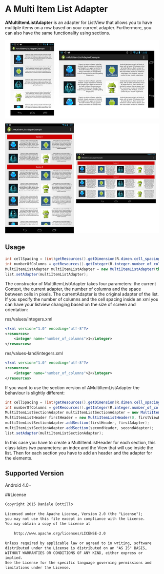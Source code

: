 A Multi Item List Adapter
===========

__AMultiItemListAdapter__ is an adapter for ListView that allows you to have multiple items on a row based on your current adapter. Furthermore, you can also have the same functionality using sections.

![Phone example](screenshots/multilistitem_phone.jpg)

![Tablet example](screenshots/multilistitem_tablet.jpg)


## Usage

```java
int cellSpacing = (int)getResources().getDimension(R.dimen.cell_spacing);
int numberOfColumns = getResources().getInteger(R.integer.number_of_columns);
MultiItemListAdapter multiItemListAdapter = new MultiItemListAdapter(this, currentAdapter, numberOfColumns, cellSpacing);
list.setAdapter(multiItemListAdapter);
```


The constructor of MultiItemListAdapter takes four parameters: the current Context, the current adapter, the number of columns and the space between cells in pixels. The currentAdapter is the original adapter of the list. If you specify the number of columns and the cell spacing inside an xml you can have your listview changing based on the size of screen and orientation:

res/values/integers.xml

```xml
<?xml version="1.0" encoding="utf-8"?>
<resources>
    <integer name="number_of_columns">1</integer>
</resources>
```

res/values-land/integers.xml

```xml
<?xml version="1.0" encoding="utf-8"?>
<resources>
    <integer name="number_of_columns">2</integer>
</resources>
```


If you want to use the section version of AMultiItemListAdapter the behaviour is slightly different:

```java
int cellSpacing = (int)getResources().getDimension(R.dimen.cell_spacing);
int numberOfColumns = getResources().getInteger(R.integer.number_of_columns);
MultiItemListSectionAdapter multiItemListSectionAdapter = new MultiItemListSectionAdapter(this, numberOfColumns, cellSpacing);
MultiItemListHeader firstHeader = new MultiItemListHeader(0, firstViewHeader);
multiItemListSectionAdapter.addSection(firstHeader, firstAdapter);
multiItemListSectionAdapter.addSection(secondHeader, secondAdapter);
list.setAdapter(multiItemListSectionAdapter);
```
In this case you have to create a MultiItemListHeader for each section, this class takes two parameters: an index and the View that will use inside the list. Then for each section you have to add an header and the adapter for the elements.

## Supported Version

Android 4.0+


##License

```
Copyright 2015 Daniele Bottillo

Licensed under the Apache License, Version 2.0 (the "License");
you may not use this file except in compliance with the License.
You may obtain a copy of the License at

    http://www.apache.org/licenses/LICENSE-2.0

Unless required by applicable law or agreed to in writing, software
distributed under the License is distributed on an "AS IS" BASIS,
WITHOUT WARRANTIES OR CONDITIONS OF ANY KIND, either express or implied.
See the License for the specific language governing permissions and
limitations under the License.
```
